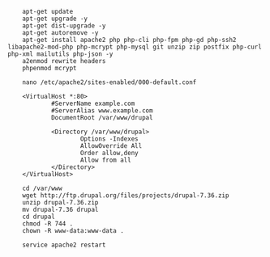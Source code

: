         apt-get update
        apt-get upgrade -y
        apt-get dist-upgrade -y
        apt-get autoremove -y
        apt-get install apache2 php php-cli php-fpm php-gd php-ssh2 libapache2-mod-php php-mcrypt php-mysql git unzip zip postfix php-curl php-xml mailutils php-json -y
        a2enmod rewrite headers
        phpenmod mcrypt

        nano /etc/apache2/sites-enabled/000-default.conf

        <VirtualHost *:80>
                #ServerName example.com
                #ServerAlias www.example.com
                DocumentRoot /var/www/drupal

                <Directory /var/www/drupal>
                        Options -Indexes
                        AllowOverride All
                        Order allow,deny
                        Allow from all
                </Directory>
        </VirtualHost>

        cd /var/www
        wget http://ftp.drupal.org/files/projects/drupal-7.36.zip
        unzip drupal-7.36.zip
        mv drupal-7.36 drupal
        cd drupal
        chmod -R 744 .
        chown -R www-data:www-data .

        service apache2 restart
